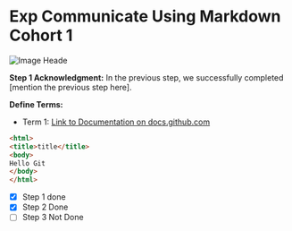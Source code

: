   # Exp Communicate Using Markdown Cohort 1

  ![Image Heade](https://www.shutterstock.com/image-illustration/military-robot-destroyed-city-future-apocalypse-1207217143)

  **Step 1 Acknowledgment:** In the previous step, we successfully completed [mention the previous step here].

  **Define Terms:**
  - Term 1: [Link to Documentation on docs.github.com](https://docs.github.com/en/site-policy/github-terms/github-terms-of-service)

```html
<html>
<title>title</title>
<body>
Hello Git
</body>
</html>
```

- [x] Step 1 done
- [x] Step 2 Done
- [ ] Step 3 Not Done
